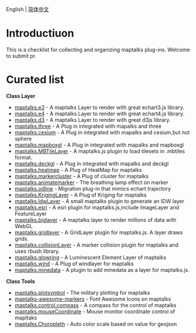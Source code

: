 English | [简体中文](./README-cn.md)

# Introductiuon
This is a checklist for collecting and organizing maptalks plug-ins. Welcome to submit pr.

# Curated list

**Class Layer**
- [maptalks.e3](https://github.com/maptalks/maptalks.e3) - A maptalks Layer to render with great echart3.js library.
- [maptalks.e4](https://github.com/maptalks/maptalks.e4) - A maptalks Layer to render with great echart4.js library.
- [maptalks.d3](https://github.com/maptalks/maptalks.d3) - A maptalks Layer to render with great d3js library.
- [maptalks.three](https://github.com/maptalks/maptalks.three) - A Plug in integrated with mapalks and three
- [maptalks.cesium](https://github.com/maptalks/maptalks.cesium) - A Plug in integrated with mapalks and cesium,but not sphere
- [maptalks.mapboxgl](https://github.com/maptalks/maptalks.mapboxgl) - A Plug in integrated with mapalks and mapboxgl
- [maptalks.MBTileLayer](https://github.com/deyihu/maptalks-MBTileLayer) - A maptalks.js plugin to load tilesets in .mbtiles format.
- [maptalks.deckgl](https://github.com/sakitam-gis/maptalks.deckgl) - A Plug in integrated with mapalks and deckgl
- [maptalks.heatmap](https://github.com/maptalks/maptalks.heatmap) - A Plug of HeatMap for maptalks
- [maptalks.markercluster](https://github.com/maptalks/maptalks.markercluster) - A Plug of cluster for maptalks
- [maptalks.animatemarker](https://github.com/maptalks/maptalks.animatemarker) - The breathing lamp effect on marker
- [maptalks.odline](https://github.com/maptalks/maptalks.odline) - Migration plug-in that mimics echart trajectory
- [maptalks.KrigingLayer](https://github.com/liubgithub/maptalks.KrigingLayer) - A Plug of Kriging for maptalks
- [maptalks.IdwLayer](https://github.com/zzcyrus/maptalks.IdwLayer) - A small maptalks plugin to generate an IDW layer
- [maptalks.esri](https://github.com/liubgithub/maptalks.esri) - A esri plugin for maptalks.js,include ImageLayer and FeatureLayer
- [maptalks.biglayer](https://github.com/liubgithub/maptalks.biglayer) - A maptalks layer to render millions of data with WebGL
- [maptalks.gridlayer](https://github.com/liubgithub/maptalks.biglayer) - A GridLayer plugin for maptalks.js. A layer draws grids.
- [maptalks.collisionLayer](https://github.com/ageeye-cn/maptalks.collisionLayer) - A marker collision plugin for maptalks and uses rbush library.
- [maptalks.glowring](https://github.com/liubgithub/maptalks.glowring) - A Luminescent Element Layer of maptalks
- [maptalks.wind](https://github.com/sakitam-gis/maptalks.wind) - A Plug of windlayer for maptalks
- [maptalks.minedata](https://github.com/sakitam-gis/maptalks.minedata) - A plugin to add minedata as a layer for maptalks.js.

**Class Tools**
- [maptalks.plotsymbol](https://github.com/sakitam-gis/maptalks.wind) - The military plotting for maptalks
- [maptalks-awesome-markers](https://github.com/deyihu/maptalks-awesome-markers) - Font Awesome Icons on maptalks
- [maptalks.control.compass](https://github.com/cXiaof/maptalks.control.compass) - A compass for the control of maptalks
- [maptalks.mouseCoordinate](https://github.com/ageeye-cn/maptalks.mouseCoordinate) - Mouse monitor coordinate control of mapltaks
- [maptalks.Choropleth](https://github.com/zzcyrus/maptalks.Choropleth) - Auto color scale based on value for geojson
